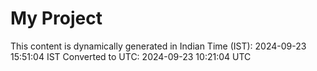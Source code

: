 # My Project

This content is dynamically generated in Indian Time (IST): 2024-09-23 15:51:04 IST
Converted to UTC: 2024-09-23 10:21:04 UTC
